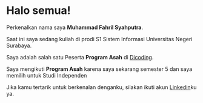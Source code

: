 # Halo semua! 

Perkenalkan nama saya **Muhammad Fahril Syahputra**.<br>

Saat ini saya sedang kuliah di prodi S1 Sistem Informasi Universitas Negeri Surabaya.<br>

Saya adalah salah satu Peserta **Program Asah** di [Dicoding](https://www.dicoding.com/).<br>

Saya mengikuti **Program Asah** karena saya sekarang semester 5 dan saya memilih untuk Studi Independen

Jika kamu tertarik untuk berkenalan denganku, silakan ikuti akun [Linkedin](https://www.linkedin.com/in/muhammad-fahril-syahputra/)ku ya.
